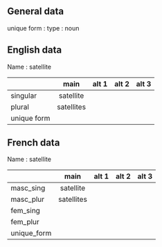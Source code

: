 ## General data

unique form :
type : noun

## English data

Name : satellite

|             |    main    | alt 1 | alt 2 | alt 3 |
| :---------- | :--------: | :---: | :---: | ----- |
| singular    | satellite  |       |       |       |
| plural      | satellites |       |       |       |
| unique form |            |       |       |       |

## French data

Name : satellite

|             |    main    | alt 1 | alt 2 | alt 3 |
| :---------- | :--------: | :---: | :---: | :---: |
| masc_sing   | satellite  |       |       |       |
| masc_plur   | satellites |       |       |       |
| fem_sing    |            |       |       |       |
| fem_plur    |            |       |       |       |
| unique_form |            |       |       |       |


